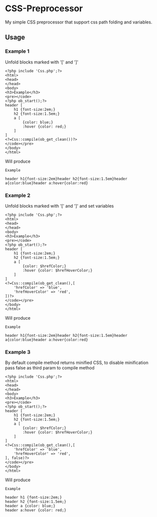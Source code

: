 # CSS-Preprocessor
My simple CSS preprocessor that support css path folding and variables.

## Usage

### Example 1
Unfold blocks marked with '[' and ']'
```
<?php include 'Css.php';?>
<html>
<head>
</head>
<body>
<h3>Example</h3>
<pre></code>
<?php ob_start();?>
header [
    h1 {font-size:2em;}
    h2 {font-size:1.5em;}
    a [
        {color: blue;}
        :hover {color: red;}
    ]
]
<?=Css::compile(ob_get_clean())?>
</code></pre>
</body>
</html>
```
Will produce
```
Example

header h1{font-size:2em}header h2{font-size:1.5em}header a{color:blue}header a:hover{color:red}
```
### Example 2
Unfold blocks marked with '[' and ']' and set variables
```
<?php include 'Css.php';?>
<html>
<head>
</head>
<body>
<h3>Example</h3>
<pre></code>
<?php ob_start();?>
header [
    h1 {font-size:2em;}
    h2 {font-size:1.5em;}
    a [
        {color: $hrefColor;}
        :hover {color: $hrefHoverColor;}
    ]
]
<?=Css::compile(ob_get_clean(),[
    'hrefColor' => 'blue',
    'hrefHoverColor' => 'red',
])?>
</code></pre>
</body>
</html>
```
Will produce
```
Example

header h1{font-size:2em}header h2{font-size:1.5em}header a{color:blue}header a:hover{color:red}
```

### Example 3
By default compile method returns minified CSS, to disable minification pass false as third param to compile method
```
<?php include 'Css.php';?>
<html>
<head>
</head>
<body>
<h3>Example</h3>
<pre></code>
<?php ob_start();?>
header [
    h1 {font-size:2em;}
    h2 {font-size:1.5em;}
    a [
        {color: $hrefColor;}
        :hover {color: $hrefHoverColor;}
    ]
]
<?=Css::compile(ob_get_clean(),[
    'hrefColor' => 'blue',
    'hrefHoverColor' => 'red',
], false)?>
</code></pre>
</body>
</html>
```
Will produce
```
Example

header h1 {font-size:2em;}
header h2 {font-size:1.5em;}
header a {color: blue;}
header a:hover {color: red;}
```
